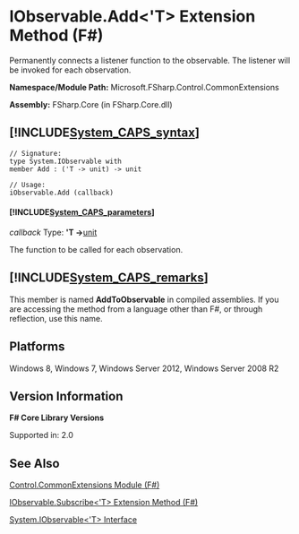 # IObservable.Add<'T> Extension Method (F#)

Permanently connects a listener function to the observable. The listener will be invoked for each observation.

**Namespace/Module Path:** Microsoft.FSharp.Control.CommonExtensions

**Assembly:** FSharp.Core (in FSharp.Core.dll)


## [!INCLUDE[System_CAPS_syntax](//System/Token/System_CAPS_syntax_md.md)]

```
// Signature:
type System.IObservable with
member Add : ('T -> unit) -> unit

// Usage:
iObservable.Add (callback)
```

#### [!INCLUDE[System_CAPS_parameters](//System/Token/System_CAPS_parameters_md.md)]
*callback*
Type: **'T -&gt;**[unit](http://msdn.microsoft.com/en-us/library/00b837c2-6c8a-483a-87d3-0479c64037a7)


The function to be called for each observation.




## [!INCLUDE[System_CAPS_remarks](//System/Token/System_CAPS_remarks_md.md)]
This member is named **AddToObservable** in compiled assemblies. If you are accessing the method from a language other than F#, or through reflection, use this name.


## Platforms
Windows 8, Windows 7, Windows Server 2012, Windows Server 2008 R2


## Version Information
**F# Core Library Versions**

Supported in: 2.0




## See Also
[Control.CommonExtensions Module &#40;F&#35;&#41;](Control.CommonExtensions+Module+28%F%2329%.md)

[IObservable.Subscribe&lt;'T&gt; Extension Method (F#)](http://msdn.microsoft.com/en-us/library/8c8702c2-caa8-4a72-94bb-025f0922e04a)

[System.IObservable&lt;'T&gt; Interface](http://msdn.microsoft.com/en-us/library/04855e2b-42e4-4342-860a-b86566c4f2d9)


